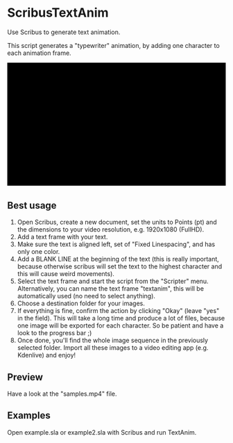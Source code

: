 # ScribusTextAnim
Use Scribus to generate text animation.

This script generates a "typewriter" animation, by adding one character to each animation frame.

![screenshot](https://raw.githubusercontent.com/sonejostudios/ScribusTextAnim/master/samples.gif "Scribus TextAnim")

## Best usage
1. Open Scribus, create a new document, set the units to Points (pt) and the dimensions to your video resolution, e.g. 1920x1080 (FullHD).
2. Add a text frame with your text.
3. Make sure the text is aligned left, set of "Fixed Linespacing", and has only one color.
4. Add a BLANK LINE at the beginning of the text (this is really important, because otherwise scribus will set the text to the highest character and this will cause weird movements).
5. Select the text frame and start the script from the "Scripter" menu. Alternatively, you can name the text frame "textanim", this will be automatically used (no need to select anything).
6. Choose a destination folder for your images.
7. If everything is fine, confirm the action by clicking "Okay" (leave "yes" in the field). This will take a long time and produce a lot of files, because one image will be exported for each character. So be patient and have a look to the progress bar ;)
8. Once done, you'll find the whole image sequence in the previously selected folder. Import all these images to a video editing app (e.g. Kdenlive) and enjoy!

## Preview
Have a look at the "samples.mp4" file.

## Examples
Open example.sla or example2.sla with Scribus and run TextAnim.
